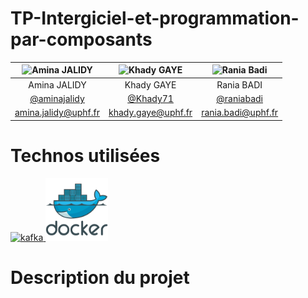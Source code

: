 # TP-Intergiciel-et-programmation-par-composants
| ![Amina JALIDY](https://avatars.githubusercontent.com/u/103306906?v=4)  | ![Khady GAYE](https://avatars.githubusercontent.com/u/131003251?v=4)          | ![Rania Badi](https://avatars.githubusercontent.com/u/141785971?v=4) |
| :--------------: | :--------------: | :--------------: |
| Amina JALIDY | Khady GAYE        | Rania BADI  |
| [@aminajalidy](https://github.com/aminajalidy) | [@Khady71](https://github.com/Khady71) | [@raniabadi](https://github.com/raniabadi)  |
| amina.jalidy@uphf.fr  | khady.gaye@uphf.fr           | rania.badi@uphf.fr  |

# Technos utilisées
<a href="https://kafka.apache.org/" target="_blank" rel="noreferrer"> <img src="https://imgs.search.brave.com/vUNX5vHj053oH8GdZXva9X8byPP-0OQMCLXSgv3rLtU/rs:fit:500:0:0/g:ce/aHR0cHM6Ly9zdGF0/aWMud2lraWEubm9j/b29raWUubmV0L2xv/Z29wZWRpYS9pbWFn/ZXMvZC9kOC9BcGFj/aGVfS2Fma2FfTG9n/by5qcGcvcmV2aXNp/b24vbGF0ZXN0L3Nj/YWxlLXRvLXdpZHRo/LWRvd24vMzAwP2Ni/PTIwMjIwNzAzMDIz/NjEz.jpeg" alt="kafka" width="260" height="100"/> </a> <a href="https://www.docker.com/" target="_blank" rel="noreferrer"> <img src="https://raw.githubusercontent.com/devicons/devicon/master/icons/docker/docker-original-wordmark.svg" alt="docker" width="100" height="100"/> </a>

# Description du projet 
